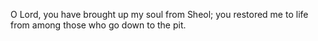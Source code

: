 O Lord, you have brought up my soul from Sheol; you restored me to life from among those who go down to the pit.
